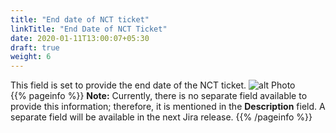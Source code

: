 ```yaml
---
title: "End date of NCT ticket"
linkTitle: "End Date of NCT Ticket"
date: 2020-01-11T13:00:07+05:30
draft: true
weight: 6
---
```

This field is set to provide the end date of the NCT ticket.
![alt Photo](/end_date.png "Photo")
<br>
{{% pageinfo %}}
**Note:** Currently, there is no separate field available to provide this information; therefore, it is mentioned in the **Description** field. A separate field will be available in the next Jira release.
{{% /pageinfo %}}
